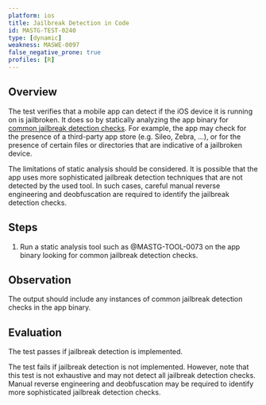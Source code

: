 ```yaml
---
platform: ios
title: Jailbreak Detection in Code
id: MASTG-TEST-0240
type: [dynamic]
weakness: MASWE-0097
false_negative_prone: true
profiles: [R]
---
```


## Overview

The test verifies that a mobile app can detect if the iOS device it is running on is jailbroken. It does so by statically analyzing the app binary for [common jailbreak detection checks](../../../Document/0x06j-Testing-Resiliency-Against-Reverse-Engineering.md#common-jailbreak-detection-checks). For example, the app may check for the presence of a third-party app store (e.g. Sileo, Zebra, ...), or for the presence of certain files or directories that are indicative of a jailbroken device.

The limitations of static analysis should be considered. It is possible that the app uses more sophisticated jailbreak detection techniques that are not detected by the used tool. In such cases, careful manual reverse engineering and deobfuscation are required to identify the jailbreak detection checks.

## Steps

1. Run a static analysis tool such as @MASTG-TOOL-0073 on the app binary looking for common jailbreak detection checks.

## Observation

The output should include any instances of common jailbreak detection checks in the app binary.

## Evaluation

The test passes if jailbreak detection is implemented.

The test fails if jailbreak detection is not implemented. However, note that this test is not exhaustive and may not detect all jailbreak detection checks. Manual reverse engineering and deobfuscation may be required to identify more sophisticated jailbreak detection checks.

